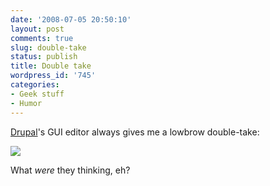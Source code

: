 ```yaml
---
date: '2008-07-05 20:50:10'
layout: post
comments: true
slug: double-take
status: publish
title: Double take
wordpress_id: '745'
categories:
- Geek stuff
- Humor
---
```


[Drupal](http://drupal.org/)'s GUI editor always gives me a lowbrow double-take:

[![](http://fnord.phfactor.net/wp-content/uploads/2008/07/picture-1.png)](http://fnord.phfactor.net/wp-content/uploads/2008/07/picture-1.png)

What _were_ they thinking, eh?
